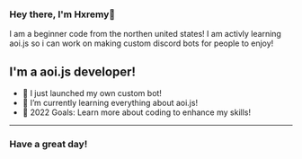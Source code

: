 ### Hey there, I'm Hxremy👋 
I am a beginner code from the northen united states! I am activly learning aoi.js so i can work on making custom discord bots for people to enjoy!
## I'm a aoi.js developer!

- 🔭 I just launched my own custom bot!
- 🌱 I’m currently learning everything about aoi.js!
- 🥅 2022 Goals: Learn more about coding to enhance my skills!


---
### Have a great day!

